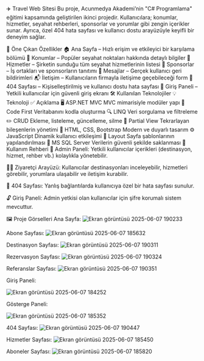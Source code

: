 ✈️ Travel Web Sitesi
Bu proje, Acunmedya Akademi’nin "C# Programlama" eğitimi kapsamında geliştirilen ikinci projedir.
Kullanıcılara; konumlar, hizmetler, seyahat rehberleri, sponsorlar ve yorumlar gibi zengin içerikler sunar.
Ayrıca, özel 404 hata sayfası ve kullanıcı dostu arayüzüyle keyifli bir deneyim sağlar.

🌟 Öne Çıkan Özellikler
🏠 Ana Sayfa – Hızlı erişim ve etkileyici bir karşılama bölümü
📍 Konumlar – Popüler seyahat noktaları hakkında detaylı bilgiler
🧳 Hizmetler – Şirketin sunduğu tüm seyahat hizmetlerinin listesi
🤝 Sponsorlar – İş ortakları ve sponsorların tanıtımı
💬 Mesajlar – Gerçek kullanıcı geri bildirimleri
📬 İletişim – Kullanıcıların firmayla iletişime geçebileceği form
🚫 404 Sayfası – Kişiselleştirilmiş ve kullanıcı dostu hata sayfası
🔐 Giriş Paneli – Yetkili kullanıcılar için güvenli giriş ekranı
🛠️ Kullanılan Teknolojiler
💡 Teknoloji	✅ Açıklama
🖥️ ASP.NET MVC	MVC mimarisiyle modüler yapı
🧱 Code First	Veritabanını kodla oluşturma
🔍 LINQ	Veri sorgulama ve filtreleme
✏️ CRUD	Ekleme, listeleme, güncelleme, silme
🧩 Partial View	Tekrarlayan bileşenlerin yönetimi
🎨 HTML, CSS, Bootstrap	Modern ve duyarlı tasarım
⚙️ JavaScript	Dinamik kullanıcı etkileşimi
🧭 Layout	Sayfa şablonlarının yapılandırılması
💾 MS SQL Server	Verilerin güvenli şekilde saklanması
🚀 Kullanım Rehberi
🔐 Admin Paneli:
Yetkili kullanıcılar içerikleri (destinasyon, hizmet, rehber vb.) kolaylıkla yönetebilir.

👨‍💻 Ziyaretçi Arayüzü:
Kullanıcılar destinasyonları inceleyebilir, hizmetleri görebilir, yorumlara ulaşabilir ve iletişim kurabilir.

🚫 404 Sayfası:
Yanlış bağlantılarda kullanıcıya özel bir hata sayfası sunulur.

🔓 Giriş Paneli:
Admin yetkisi olan kullanıcılar için şifre korumalı sistem mevcuttur.

🖼️ Proje Görselleri
Ana Sayfa:
![Ekran görüntüsü 2025-06-07 190233](https://github.com/user-attachments/assets/8a3fff8e-fb54-441e-98d2-5ed90f016d2f)

Abone Sayfası:
![Ekran görüntüsü 2025-06-07 185632](https://github.com/user-attachments/assets/39f3b583-5ee1-403b-82ca-f856fe47f8ef)

Destinasyon Sayfası:
![Ekran görüntüsü 2025-06-07 190311](https://github.com/user-attachments/assets/3d7d4c0d-2bfe-46bc-9f17-f9c3d53d8e8d)

Rezervasyon Sayfası:
![Ekran görüntüsü 2025-06-07 190324](https://github.com/user-attachments/assets/2a5e91d7-56ae-4b5c-a288-b6b44c534605)

Referanslar Sayfası:
![Ekran görüntüsü 2025-06-07 190351](https://github.com/user-attachments/assets/387f6fc3-1138-4027-a85e-cfbcabcf7281)


Giriş Paneli:

![Ekran görüntüsü 2025-06-07 184252](https://github.com/user-attachments/assets/b4a5e765-4b33-4c9a-bfea-42e9ddefe95a)

Gösterge Paneli:

![Ekran görüntüsü 2025-06-07 185352](https://github.com/user-attachments/assets/c0c31018-9be3-4063-aa99-06b61d12c259)

404 Sayfası:
![Ekran görüntüsü 2025-06-07 190447](https://github.com/user-attachments/assets/e0bae22a-3d85-40e6-be1d-bba37bfaa2d2)

Hizmetler Sayfası:
![Ekran görüntüsü 2025-06-07 185450](https://github.com/user-attachments/assets/87502ceb-6848-430e-8b33-630ce38084ac)

Aboneler Sayfası:
![Ekran görüntüsü 2025-06-07 185820](https://github.com/user-attachments/assets/a1fb2d15-51e2-4e9e-abf6-42f455663221)



